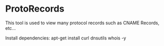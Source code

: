 # ProtoRecords
This tool is used to view many protocol records such as CNAME Records, etc...

Install dependencies: apt-get install curl dnsutils whois -y
